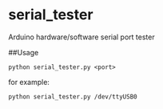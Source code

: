 # serial_tester
Arduino hardware/software serial port tester

##Usage
```
python serial_tester.py <port>
```

for example:

```
python serial_tester.py /dev/ttyUSB0
```
